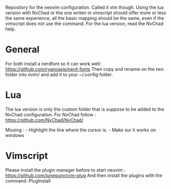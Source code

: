Repository for the neovim configuration. Called it vim though.
Using the lua version with NvChad or the one writen in vimscript should offer
more or less the same experience, all the basic mapping should be the same,
even if the vimscript does not use the <leader> command.
For the lua version, read the NvChad help.

# General
For both install a nerdfont so it can work well:
https://github.com/ryanoasis/nerd-fonts
Then copy and rename on the two folder into nvim/ and add it to your ~/.config
folder.

# Lua
The lua version is only the custom folder that is suppose to be added to the
NvChad configuration.
For NvChad follow : https://github.com/NvChad/NvChad/

Missing :
        - Highlight the line where the cursor is.
        - Make sur it works on windows

# Vimscript
Please install the plugin manager before to start neovim :
https://github.com/junegunn/vim-plug
And then install the plugins with the command :PlugInstall

